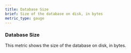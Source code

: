 ```yaml
---
title: Database Size
brief: Size of the database on disk, in bytes
metric_type: gauge
---
```


### Database Size

This metric shows the size of the database on disk, in bytes.
